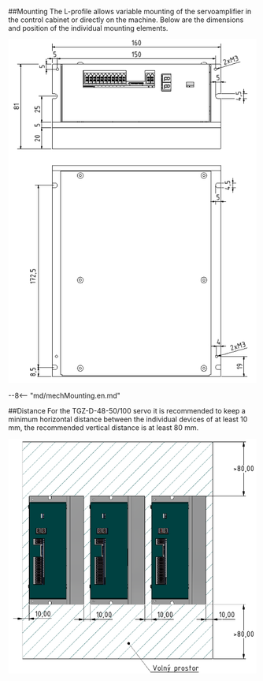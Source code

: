 ##Mounting
The L-profile allows variable mounting of the servoamplifier in the control cabinet or directly on the machine.
Below are the dimensions and position of the individual mounting elements.

![TGZ-D-48-50/100 Mounting](../img/mounting.jpg)

--8<-- "md/mechMounting.en.md"

##Distance
For the TGZ-D-48-50/100 servo it is recommended to keep a minimum horizontal distance between the individual devices of at least 10 mm, the recommended vertical distance is at least 80 mm.

![TGZ-D-48-50/100 Distance](../../../../source/img/placement2.png)
